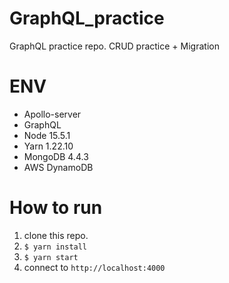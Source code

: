 # GraphQL_practice

GraphQL practice repo.
CRUD practice + Migration

# ENV

-   Apollo-server
-   GraphQL
-   Node 15.5.1
-   Yarn 1.22.10
-   MongoDB 4.4.3
-   AWS DynamoDB

# How to run

1. clone this repo.
2. `$ yarn install`
3. `$ yarn start`
4. connect to `http://localhost:4000`

